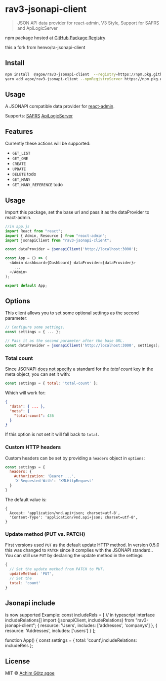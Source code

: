 # rav3-jsonapi-client

> JSON API data provider for react-admin, V3 Style, Support for SAFRS and ApiLogicServer

npm package hosted at [GitHub Package Registry](https://github.com/features/package-registry)
<!--
[![NPM](https://img.shields.io/npm/v/rav3-jsonapi-client.svg)](https://github.com/agoe/rav3-jsonapi-client/packages/607376) [![JavaScript Style Guide](https://img.shields.io/badge/code_style-standard-brightgreen.svg)](https://standardjs.com) -->

this a fork from henvo/ra-jsonapi-client
## Install

```bash
npm install  @agoe/rav3-jsonapi-client  --registry=https://npm.pkg.github.com
yarn add agoe/rav3-jsonapi-client --npmRegistryServer https://npm.pkg.github.com
```

## Usage
A JSONAPI compatible data provider for
[react-admin](https://github.com/marmelab/react-admin).

Supports:
[SAFRS](https://github.com/thomaxxl/safrs)
[ApiLogicServer](https://github.com/valhuber/ApiLogicServer)


## Features
Currently these actions will be supported:

* `GET_LIST` 
* `GET_ONE` 
* `CREATE`
* `UPDATE`
* `DELETE` todo
* `GET_MANY`
* `GET_MANY_REFERENCE` todo


## Usage

Import this package, set the base url and pass it as the dataProvider to
react-admin.

```javascript
//in app.js
import React from "react";
import { Admin, Resource } from "react-admin";
import jsonapiClient from "rav3-jsonapi-client";

const dataProvider = jsonapiClient('http://localhost:3000');

const App = () => (
  <Admin dashboard={Dashboard} dataProvider={dataProvider}>
    ...
  </Admin>
);

export default App;
```

## Options
This client allows you to set some optional settings as the second parameter:

``` javascript
// Configure some settings.
const settings = { ... };

// Pass it as the second parameter after the base URL.
const dataProvider = jsonapiClient('http://localhost:3000', settings);
```

### Total count
Since JSONAPI [does not specify](http://jsonapi.org/examples/#pagination)
a standard for the *total count* key in the meta object, you can set it with:

``` javascript
const settings = { total: 'total-count' };
```

Which will work for:
``` json
{
  "data": { ... },
  "meta": {
    "total-count": 436
  }
}
```
If this option is not set it will fall back to `total`.

### Custom HTTP headers
Custom headers can be set by providing a `headers` object in `options`:

``` javascript
const settings = {
  headers: {
    Authorization: 'Bearer ...',
    'X-Requested-With': 'XMLHttpRequest'
  }
}
```
The default value is:
``` javascriptgit branch -M main
{
  Accept: 'application/vnd.api+json; charset=utf-8',
  'Content-Type': 'application/vnd.api+json; charset=utf-8',
}
```

### Update method (PUT vs. PATCH)
First versions used `PUT` as the default update HTTP method.
In version 0.5.0 this was changed to `PATCH` since it complies with the
JSONAPI standard.. You can still use `PUT` by declaring the update method in
the settings:

``` javascript
{
  // Set the update method from PATCH to PUT.
  updateMethod: 'PUT',
  // Set the
  total: 'count'
}
```
## Jsonapi include
is now supported
Example:
const includeRels = [ // in typescript interface includeRelations[] import {jsonapiClient, includeRelations} from "rav3-jsonapi-client";
  { resource: 'Users', includes: ['addresses', 'companys'] },
  { resource: 'Addresses', includes: ['users'] }
];


function App() {
  const settings = { total: 'count',includeRelations: includeRels };


## License

MIT © [Achim Götz agoe](https://github.com/agoe)
